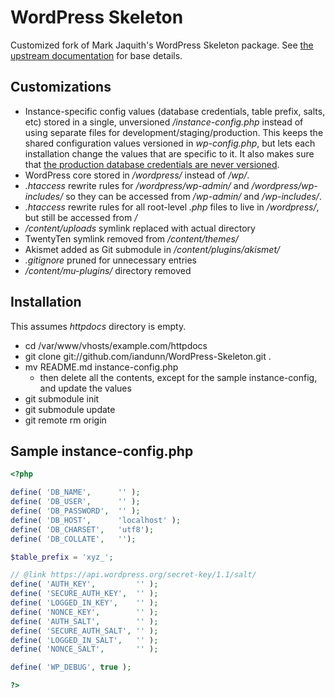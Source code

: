# WordPress Skeleton

Customized fork of Mark Jaquith's WordPress Skeleton package. See [the upstream documentation](https://github.com/markjaquith/WordPress-Skeleton) for base details.

## Customizations

* Instance-specific config values (database credentials, table prefix, salts, etc) stored in a single, unversioned */instance-config.php* instead of using separate files for development/staging/production. This keeps the shared configuration values versioned in *wp-config.php*, but lets each installation change the values that are specific to it. It also makes sure that [the production database credentials are never versioned](http://wordpress.stackexchange.com/q/52682/3898).
* WordPress core stored in */wordpress/* instead of */wp/*.
* *.htaccess* rewrite rules for */wordpress/wp-admin/* and */wordpress/wp-includes/* so they can be accessed from */wp-admin/* and */wp-includes/*.
* *.htaccess* rewrite rules for all root-level *.php* files to live in */wordpress/*, but still be accessed from */*
* */content/uploads* symlink replaced with actual directory
* TwentyTen symlink removed from */content/themes/*
* Akismet added as Git submodule in */content/plugins/akismet/*
* *.gitignore* pruned for unnecessary entries
* */content/mu-plugins/* directory removed


## Installation

This assumes *httpdocs* directory is empty.

* cd /var/www/vhosts/example.com/httpdocs
* git clone git://github.com/iandunn/WordPress-Skeleton.git .
* mv README.md instance-config.php
  * then delete all the contents, except for the sample instance-config, and update the values
* git submodule init
* git submodule update
* git remote rm origin


## Sample instance-config.php

```php
<?php

define( 'DB_NAME',		'' );
define( 'DB_USER',		'' );
define( 'DB_PASSWORD',	'' );
define( 'DB_HOST',		'localhost' );
define( 'DB_CHARSET',	'utf8');
define( 'DB_COLLATE',	'');

$table_prefix = 'xyz_';

// @link https://api.wordpress.org/secret-key/1.1/salt/
define( 'AUTH_KEY',			'' );
define( 'SECURE_AUTH_KEY',	'' );
define( 'LOGGED_IN_KEY',	'' );
define( 'NONCE_KEY',		'' );
define( 'AUTH_SALT',		'' );
define( 'SECURE_AUTH_SALT',	'' );
define( 'LOGGED_IN_SALT',	'' );
define( 'NONCE_SALT',		'' );

define( 'WP_DEBUG', true );

?>
```